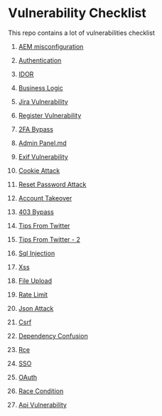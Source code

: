 # Vulnerability Checklist
This repo contains a lot of vulnerabilities checklist                                                                                                                           
1. [AEM misconfiguration](https://github.com/Az0x7/vulnerability-Checklist/blob/main/Aem%20misconfiguration/aem.md)                                                                                             
2. [Authentication](https://github.com/Az0x7/vulnerability-Checklist/blob/main/Authentication/authentication.md)                                                                                         
3. [IDOR](https://github.com/Az0x7/vulnerability-Checklist/blob/main/IDOR%20Vulnerability/idor.md)                                                                                                             
4. [Business Logic](https://github.com/Az0x7/vulnerability-Checklist/blob/main/Bussiness%20Logic/bussiness%20logic.md)                                                                                     
5. [Jira Vulnerability](https://github.com/Az0x7/vulnerability-Checklist/blob/main/Jire%20Vulnerability/jire.md)                                                                                               
6. [Register Vulnerability](https://github.com/Az0x7/vulnerability-Checklist/blob/main/register%20vulnerability/register.md)                                                                                       
7. [2FA Bypass](https://github.com/Az0x7/vulnerability-Checklist/blob/main/2FA%20Bypass/2FA%20bypass.md)                                                                                                                                                      
8. [Admin Panel.md](https://github.com/Az0x7/vulnerability-Checklist/blob/main/Admin%20panal/adminpanal.md)                                                                                             
9. [Exif Vulnerability ](https://github.com/Az0x7/vulnerability-Checklist/blob/main/exif%20Vulnerability/exif_geo.md)                                                            
10. [Cookie Attack](https://github.com/Az0x7/vulnerability-Checklist/blob/main/Cookie%20%20Attack/cookie.md)                                                                    
11. [Reset Password Attack](https://github.com/Az0x7/vulnerability-Checklist/blob/main/reset%20password/reset_password_checklist.md)                                                                    
12. [Account Takeover](https://github.com/Az0x7/vulnerability-Checklist/blob/main/Acount%20takeover/ATO.md)

13. [403 Bypass](https://github.com/Az0x7/vulnerability-Checklist/blob/main/403%20Bypass/403-bypass.md)

14. [Tips From Twitter](https://github.com/Az0x7/vulnerability-Checklist/blob/main/tips%20from%20twitter%20/tips_twitter.md)

15. [Tips From Twitter - 2](https://github.com/Az0x7/vulnerability-Checklist/blob/main/tips%20from%20twitter/tips_twitter_P2.md)                                                                                             
16. [Sql Injection](https://github.com/Az0x7/vulnerability-Checklist/blob/main/Sql%20injection/sqlpayload.txt)                                                                                             
17. [Xss](https://github.com/Az0x7/vulnerability-Checklist/blob/main/RXSS/xss.md)                                                                           

18. [File Upload](https://github.com/Az0x7/vulnerability-Checklist/blob/main/File%20Upload/File%20Upload.md)                                                                                                                                                     
19. [Rate Limit](https://github.com/Az0x7/vulnerability-Checklist/blob/main/Rate%20limit/bypass%20rate%20limit.md)

20. [Json Attack](https://github.com/Az0x7/vulnerability-Checklist/tree/main/Json%20Attack)

21. [Csrf](https://github.com/Az0x7/vulnerability-Checklist/blob/main/CSRF/csrf.md) 

22. [Dependency Confusion]()                                                                                                                                                     
23. [Rce]()                                                                                                                                                                                                                                                                                       
24. [SSO]()                                                                                                                                                                                                                                                                                                        
25. [OAuth]()                                                                                                                                                                                                                                                                                                           
26. [Race Condition]()                                                                                                                                                                                                                                                                                                           
27. [Api Vulnerability]()
